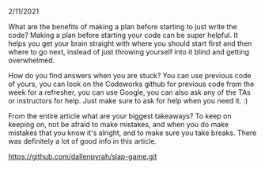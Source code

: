 2/11/2021

What are the benefits of making a plan before starting to just write the code? Making a plan before starting your code can be super helpful. It helps you get your brain straight with where you should start first and then where to go next, instead of just throwing yourself into it blind and getting overwhelmed.

How do you find answers when you are stuck? You can use previous code of yours, you can look on the Codeworks github for previous code from the week for a refresher, you can use Google, you can also ask any of the TAs or instructors for help. Just make sure to ask for help when you need it. :)

From the entire article what are your biggest takeaways? To keep on keeping on, not be afraid to make mistakes, and when you do make mistakes that you know it's alright, and to make sure you take breaks. There was definitely a lot of good info in this article.



https://github.com/dallenpyrah/slap-game.git